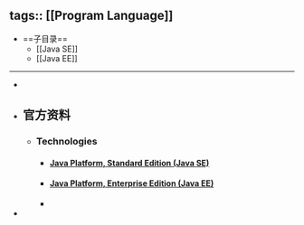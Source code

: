 tags:: [[Program Language]]
---

- ==子目录==
	- [[Java SE]]
	- [[Java EE]]
- ---
-
- ## 官方资料
	- ### Technologies
		- #### [Java Platform, Standard Edition (Java SE)](https://docs.oracle.com/en/java/javase/index.html)
		- #### [Java Platform, Enterprise Edition (Java EE)](https://www.oracle.com/java/technologies/java-ee-glance.html)
		-
-
